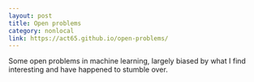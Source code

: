 ```yaml
---
layout: post
title: Open problems
category: nonlocal
link: https://act65.github.io/open-problems/
---
```

Some open problems in machine learning, largely biased by what I find interesting and have happened to stumble over.
